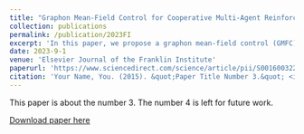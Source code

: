 ```yaml
---
title: "Graphon Mean-Field Control for Cooperative Multi-Agent Reinforcement Learning"
collection: publications
permalink: /publication/2023FI
excerpt: 'In this paper, we propose a graphon mean-field control (GMFC) framework that introduces graphon theory to the mean-field paradigm to approximate cooperative heterogeneous multi-agent reinforcement learning (MARL) with nonuniform interactions and heterogeneous reward functions and state transition functions among agents.'
date: 2023-9-1
venue: 'Elsevier Journal of the Franklin Institute'
paperurl: 'https://www.sciencedirect.com/science/article/pii/S0016003223005483'
citation: 'Your Name, You. (2015). &quot;Paper Title Number 3.&quot; <i>Journal 1</i>. 1(3).'
---
```

This paper is about the number 3. The number 4 is left for future work.

[Download paper here](http://Dylan2020THU.github.io/files/1-s2.0-S0016003223005483-main.pdf)

[//]: # (Recommended citation: Yuanquan Hu, Xiaoli Wei, Junji Yan, Hengxi Zhang, Graphon Mean-Field Control for Cooperative Multi-Agent Reinforcement Learning, Journal of the Franklin Institute, Sept. 1, 2023, doi: 10.1016/j.jfranklin.2023.09.002.)
